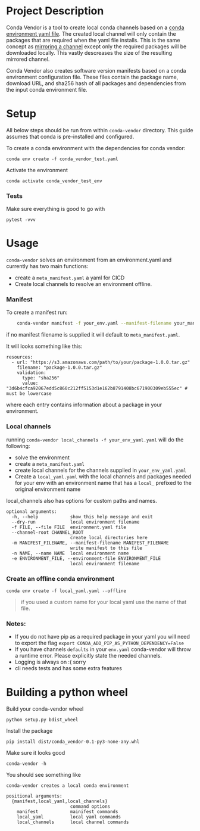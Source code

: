 # Project Description
Conda Vendor is a tool to create local conda channels based on a [conda environment yaml file](https://conda.io/projects/conda/en/latest/user-guide/tasks/manage-environments.html#create-env-file-manually). The created local channel will only contain the packages that are required when the yaml file installs. This is the same concept as [mirroring a channel](https://docs.anaconda.com/anaconda-repository/admin-guide/install/config/mirrors/mirror-anaconda-repository/) except only the required packages will be downloaded locally. This vastly descreases the size of the resulting mirrored channel.

Conda Vendor also creates software version manifests based on a conda environment configuration file. These files contain the package name, download URL, and sha256 hash of all packages and dependencies from the input conda environment file.

# Setup
All below steps should be run from within `conda-vendor` directory. This guide assumes that conda is pre-installed and configured.

To create a conda environment with the dependencies for conda vendor:

	conda env create -f conda_vendor_test.yaml

Activate the environment 

	conda activate conda_vendor_test_env

### Tests 
Make sure everything is good to go with

	pytest -vvv

# Usage
`conda-vendor` solves an environment from an environment.yaml and currently has two main functions:

* create a `meta_manifest.yaml` a yaml for CICD
* Create local channels to resolve an environment offline. 

### Manifest
To create a manifest run:
```bash
	conda-vendor manifest -f your_env.yaml --manifest-filename your_manifest_out.yaml
```

if no manifest filename is supplied it will default to `meta_manifest.yaml`.

It will looks something like this:
```
resources:
  - url: "https://s3.amazonaws.com/path/to/your/package-1.0.0.tar.gz"
    filename: "package-1.0.0.tar.gz"
    validation:
      type: "sha256"
      value: "3d6b4cfca92067edd5c860c212ff5153d1e162b8791408bc671900309eb555ec" # must be lowercase

```
where each entry contains information about a package in your environment.

### Local channels
running `conda-vendor local_channels -f your_env_yaml.yaml` will do the following:
* solve the environment
* create a `meta_manifest.yaml`
* create local channels for the channels supplied in `your_env_yaml.yaml`
* Create a `local_yaml.yaml` with the local channels and packages needed for your env with an environment name that has a `local_` prefixed to the original environment name

local_channels also has options for custom paths and names. 
```
optional arguments:
  -h, --help            show this help message and exit
  --dry-run             local environment filename
  -f FILE, --file FILE  environment.yaml file
  --channel-root CHANNEL_ROOT
                        create local directories here
  -m MANIFEST_FILENAME, --manifest-filename MANIFEST_FILENAME
                        write manifest to this file
  -n NAME, --name NAME  local environment name
  -e ENVIRONMENT_FILE, --environment-file ENVIRONMENT_FILE
                        local environment filename
```

### Create an offline conda environment 

	conda env create -f local_yaml.yaml --offline
>if you used a custom name for your local yaml use the name of that file.

### Notes:
* If you do not have pip as a required package in your yaml you will need to export the flag
`export CONDA_ADD_PIP_AS_PYTHON_DEPENDENCY=False` 
* If you have channels `defaults` in your `env.yaml` conda-vendor will throw a runtime error. Please explicitly state the needed channels.
* Logging is always on :( sorry
* cli needs tests and has some extra features

# Building a python wheel
Build your conda-vendor wheel 

	python setup.py bdist_wheel

Install the package 

	pip install dist/conda_vendor-0.1-py3-none-any.whl

Make sure it looks good 

	conda-vendor -h

You should see something like 
```
conda-vendor creates a local conda environment

positional arguments:
  {manifest,local_yaml,local_channels}
                        command options
    manifest            mainifest commands
    local_yaml          local yaml commands
    local_channels      local channel commands
```
